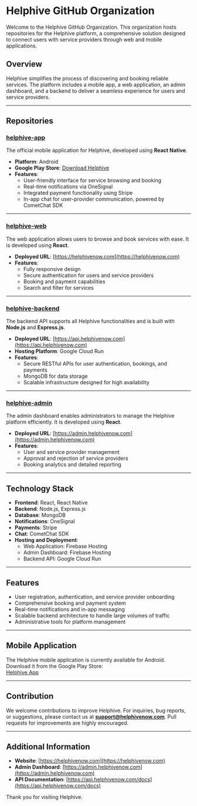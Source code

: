# Helphive GitHub Organization

Welcome to the Helphive GitHub Organization. This organization hosts repositories for the Helphive platform, a comprehensive solution designed to connect users with service providers through web and mobile applications.

## Overview

Helphive simplifies the process of discovering and booking reliable services. The platform includes a mobile app, a web application, an admin dashboard, and a backend to deliver a seamless experience for users and service providers.

---

## Repositories

### [helphive-app](https://github.com/helphive/helphive-app)
The official mobile application for Helphive, developed using **React Native**.

- **Platform**: Android  
- **Google Play Store**: [Download Helphive](https://play.google.com/store/apps/details?id=com.helphivenow.app)
- **Features**:
  - User-friendly interface for service browsing and booking
  - Real-time notifications via OneSignal
  - Integrated payment functionality using Stripe
  - In-app chat for user-provider communication, powered by CometChat SDK

---

### [helphive-web](https://github.com/helphive/helphive-web)
The web application allows users to browse and book services with ease. It is developed using **React**.

- **Deployed URL**: [https://helphivenow.com](https://helphivenow.com)
- **Features**:
  - Fully responsive design
  - Secure authentication for users and service providers
  - Booking and payment capabilities
  - Search and filter for services

---

### [helphive-backend](https://github.com/helphive/helphive-backend)
The backend API supports all Helphive functionalities and is built with **Node.js** and **Express.js**.

- **Deployed URL**: [https://api.helphivenow.com](https://api.helphivenow.com)
- **Hosting Platform**: Google Cloud Run
- **Features**:
  - Secure RESTful APIs for user authentication, bookings, and payments
  - MongoDB for data storage
  - Scalable infrastructure designed for high availability

---

### [helphive-admin](https://github.com/helphive/helphive-admin)
The admin dashboard enables administrators to manage the Helphive platform efficiently. It is developed using **React**.

- **Deployed URL**: [https://admin.helphivenow.com](https://admin.helphivenow.com)
- **Features**:
  - User and service provider management
  - Approval and rejection of service providers
  - Booking analytics and detailed reporting

---

## Technology Stack

- **Frontend**: React, React Native
- **Backend**: Node.js, Express.js
- **Database**: MongoDB
- **Notifications**: OneSignal
- **Payments**: Stripe
- **Chat**: CometChat SDK
- **Hosting and Deployment**:
  - Web Application: Firebase Hosting
  - Admin Dashboard: Firebase Hosting
  - Backend API: Google Cloud Run

---

## Features

- User registration, authentication, and service provider onboarding
- Comprehensive booking and payment system
- Real-time notifications and in-app messaging
- Scalable backend architecture to handle large volumes of traffic
- Administrative tools for platform management

---

## Mobile Application

The Helphive mobile application is currently available for Android. Download it from the Google Play Store:  
[Helphive App](https://play.google.com/store/apps/details?id=com.helphivenow.app)

---

## Contribution

We welcome contributions to improve Helphive. For inquiries, bug reports, or suggestions, please contact us at **support@helphivenow.com**. Pull requests for improvements are highly encouraged.

---

## Additional Information

- **Website**: [https://helphivenow.com](https://helphivenow.com)  
- **Admin Dashboard**: [https://admin.helphivenow.com](https://admin.helphivenow.com)  
- **API Documentation**: [https://api.helphivenow.com/docs](https://api.helphivenow.com/docs)

Thank you for visiting Helphive.
